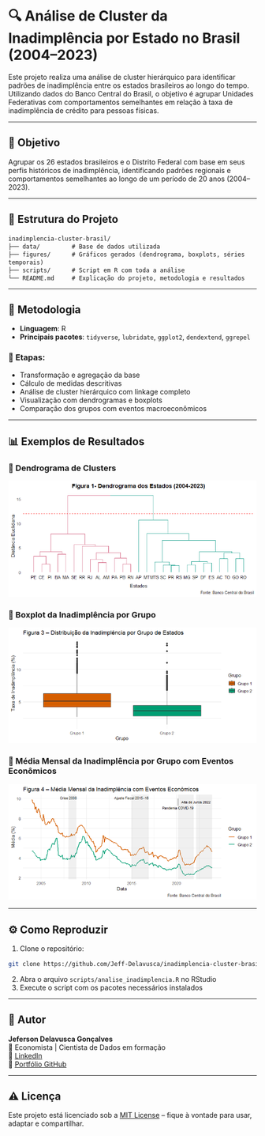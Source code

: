 # 🔍 Análise de Cluster da Inadimplência por Estado no Brasil (2004–2023)

Este projeto realiza uma análise de cluster hierárquico para identificar padrões de inadimplência entre os estados brasileiros ao longo do tempo. Utilizando dados do Banco Central do Brasil, o objetivo é agrupar Unidades Federativas com comportamentos semelhantes em relação à taxa de inadimplência de crédito para pessoas físicas.

---

## 🎯 Objetivo

Agrupar os 26 estados brasileiros e o Distrito Federal com base em seus perfis históricos de inadimplência, identificando padrões regionais e comportamentos semelhantes ao longo de um período de 20 anos (2004–2023).

---

## 📁 Estrutura do Projeto

```
inadimplencia-cluster-brasil/
├── data/         # Base de dados utilizada
├── figures/      # Gráficos gerados (dendrograma, boxplots, séries temporais)
├── scripts/      # Script em R com toda a análise
└── README.md     # Explicação do projeto, metodologia e resultados
```

---

## 🧠 Metodologia

- **Linguagem**: R  
- **Principais pacotes**: `tidyverse`, `lubridate`, `ggplot2`, `dendextend`, `ggrepel`

### 🔎 Etapas:
- Transformação e agregação da base
- Cálculo de medidas descritivas
- Análise de cluster hierárquico com linkage completo
- Visualização com dendrogramas e boxplots
- Comparação dos grupos com eventos macroeconômicos

---

## 📊 Exemplos de Resultados

### 📌 Dendrograma de Clusters

![Dendrograma](figures/dendrograma.png)

### 📌 Boxplot da Inadimplência por Grupo

![Boxplot](figures/boxplot_clusters.png)

### 📌 Média Mensal da Inadimplência por Grupo com Eventos Econômicos

![Boxplot](figures/Media_Mensal.png)

---

## ⚙️ Como Reproduzir

1. Clone o repositório:
```bash
git clone https://github.com/Jeff-Delavusca/inadimplencia-cluster-brasil.git
```
2. Abra o arquivo `scripts/analise_inadimplencia.R` no RStudio
3. Execute o script com os pacotes necessários instalados

---

## 👤 Autor

**Jeferson Delavusca Gonçalves**  
📍 Economista | Cientista de Dados em formação  
🔗 [LinkedIn](https://www.linkedin.com/in/jefersondelavusca)  
📁 [Portfólio GitHub](https://github.com/Jeff-Delavusca)

---

## ⚠️ Licença

Este projeto está licenciado sob a [MIT License](LICENSE) – fique à vontade para usar, adaptar e compartilhar.

